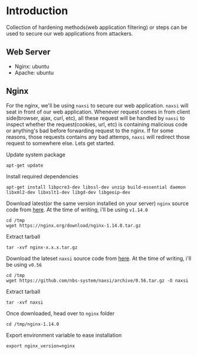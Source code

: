 # Introduction
Collection of hardening methods(web application filtering) or steps can be used to secure our web applications from attackers.

## Web Server
- Nginx: ubuntu
- Apache: ubuntu

## Nginx
For the nginx, we'll be using `naxsi` to secure our web application. `naxsi` will seat in front of our web application. Whenever request comes in from client side(browser, ajax, curl, etc), all these request will be handled by `naxsi` to inspect whether the request(cookies, url, etc) is containing malicious code or anything's bad before forwarding request to the nginx. If for some reasons, those requests contains any bad attemps, `naxsi` will redirect those request to somewhere else. Lets get started.

Update system package
```
apt-get update
```

Install required dependencies
```
apt-get install libpcre3-dev libssl-dev unzip build-essential daemon libxml2-dev libxslt1-dev libgd-dev libgeoip-dev
```

Download latest(or the same version installed on your server) `nginx` source code from [here](https://nginx.org/download/). At the time of writing, i'll be using `v1.14.0`
```
cd /tmp
wget https://nginx.org/download/nginx-1.14.0.tar.gz
```

Extract tarball
```
tar -xvf nginx-x.x.x.tar.gz
```

Download the lateset `naxsi` source code from [here](https://github.com/nbs-system/naxsi/releases). At the time of writing, i'll be using `v0.56`
```
cd /tmp
wget https://github.com/nbs-system/naxsi/archive/0.56.tar.gz -O naxsi
```

Extract tarball
```
tar -xvf naxsi
```

Once downloaded, head over to `nginx` folder
```
cd /tmp/nginx-1.14.0
```

Export environment variable to ease installation
```
export nginx_version=nginx 
```



